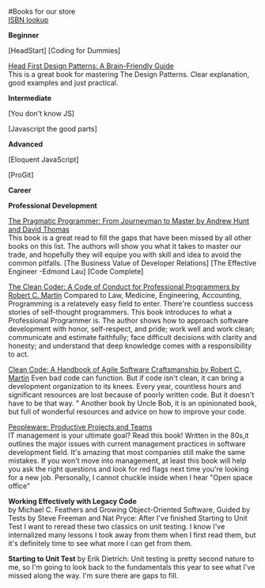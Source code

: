 #Books for our store  
[ISBN lookup](https://isbnsearch.org/)

**Beginner**

[HeadStart]
[Coding for Dummies]

[Head First Design Patterns: A Brain-Friendly Guide](http://amzn.to/2Hd6x57)  
 	This is a great book for mastering The Design Patterns. Clear explanation, good examples and just practical.

**Intermediate**

[You don't know JS]

[Javascript the good parts]

**Advanced**

[Eloquent JavaScript]

[ProGit]


**Career**






**Professional Development** 

[The Pragmatic Programmer: From Journeyman to Master by Andrew Hunt and David Thomas](http://amzn.to/2EHdOfk)  
 	This book is a great read to fill the gaps that have been missed by all other books on this list. The authors will show you what it takes to master our trade, and hopefully they will equipe you with skill and idea to avoid the common pitfalls.
[The Business Value of Developer Relations]
[The Effective Engineer -Edmond Lau]
[Code Complete]


[The Clean Coder: A Code of Conduct for Professional Programmers by Robert C. Martin](http://amzn.to/2EqFxlb)	Compared to Law, Medicine, Engineering, Accounting, Programming is a relatevely easy field to enter. There're countless success stories of self-thought programmers. This book introduces to what a Professional Programmer is. The author shows how to approach software development with honor, self-respect, and pride; work well and work clean; communicate and estimate faithfully; face difficult decisions with clarity and honesty; and understand that deep knowledge comes with a responsibility to act.

[Clean Code: A Handbook of Agile Software Craftsmanship by Robert C. Martin](http://amzn.to/2ssThWJ) 
	Even bad code can function. But if code isn't clean, it can bring a development organization to its knees. Every year, countless hours and significant resources are lost because of poorly written code. But it doesn't have to be that way. " Another book by Uncle Bob, it is an opinionated book, but full of wonderful resources and advice on how to improve your code.

[Peopleware: Productive Projects and Teams](http://amzn.to/2sxPBDs)  
 	IT management is your ultimate goal? Read this book! Written in the 80s,it outlines the major issues with current management practices in software development field. It's amazing that most companies still make the same mistakes. If you won't move into management, at least this book will help you ask the right questions and look for red flags next time you're looking for a new job. Personally, I cannot chuckle inside when I hear "Open space office"

**Working Effectively with Legacy Code**  
 by Michael C. Feathers and Growing Object-Oriented Software, Guided by Tests by Steve Freeman and Nat Pryce: After I've finished Starting to Unit Test I want to reread these two classics on unit testing. I know I've internalized many lessons I took away from them when I first read them, but it's definitely time to see what more I can get from them.

 **Starting to Unit Test** by Erik Dietrich: Unit testing is pretty second nature to me, so I'm going to look back to the fundamentals this year to see what I've missed along the way. I'm sure there are gaps to fill.